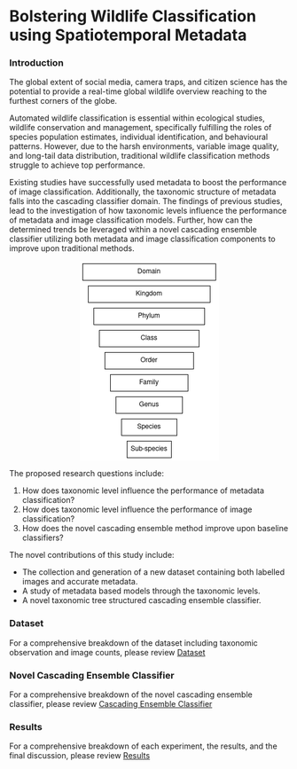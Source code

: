 # Bolstering Wildlife Classification using Spatiotemporal Metadata

### Introduction
The global extent of social media, camera traps, and citizen science has the potential to provide 
a real-time global wildlife overview reaching to the furthest corners of the globe.

Automated wildlife classification is essential within ecological studies, wildlife conservation and management, 
specifically fulfilling the roles of species population estimates, individual identification, and behavioural patterns.
However, due to the harsh environments, variable image quality, and long-tail data distribution, traditional 
wildlife classification methods struggle to achieve top performance. 

Existing studies have successfully used metadata to boost the performance of image classification. 
Additionally, the taxonomic structure of metadata falls into the cascading classifier domain. 
The findings of previous studies, lead to the investigation of how taxonomic levels influence the performance 
of metadata and image classification models. Further, how can the determined trends be leveraged within a novel 
cascading ensemble classifier utilizing both metadata and image classification components to improve upon traditional 
methods.

<img height="361" src="images/taxon_pyramid.png" width="251" alt="taxonomic structure" style="display: block; margin: 0 auto"/>

The proposed research questions include:

1. How does taxonomic level influence the performance of metadata classification?
2. How does taxonomic level influence the performance of image classification?
3. How does the novel cascading ensemble method improve upon baseline classifiers?

The novel contributions of this study include:

- The collection and generation of a new dataset containing both labelled images and accurate metadata.
- A study of metadata based models through the taxonomic levels.
- A novel taxonomic tree structured cascading ensemble classifier.


### Dataset
For a comprehensive breakdown of the dataset including taxonomic observation and image counts, please
review [Dataset](dataset.md)

### Novel Cascading Ensemble Classifier
For a comprehensive breakdown of the novel cascading ensemble classifier, please review 
[Cascading Ensemble Classifier](cascading_ensemble_classifier.md)

### Results
For a comprehensive breakdown of each experiment, the results, and the final discussion, 
please review [Results](results.md)
